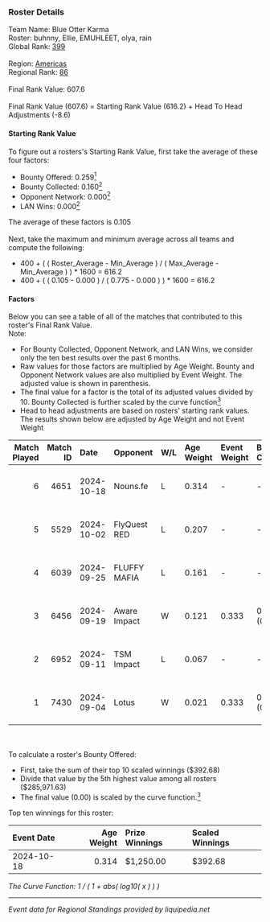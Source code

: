### Roster Details<br />
Team Name: Blue Otter Karma<br />
Roster: buhnny, Ellie, EMUHLEET, olya, rain<br />
Global Rank: [399](../../standings_global_2025_02_28.md)<br />
<br />
Region: [Americas]( ../../standings_americas_2025_02_28.md)<br />
Regional Rank: [86]( ../../standings_americas_2025_02_28.md)<br />
<br />
Final Rank Value:  607.6<br />
<br />
Final Rank Value (607.6) = Starting Rank Value (616.2) + Head To Head Adjustments (-8.6)<br />

#### Starting Rank Value<br />
To figure out a rosters's Starting Rank Value, first take the average of these four factors:<br />
- Bounty Offered: 0.259[<sup>1</sup>](#table2)
- Bounty Collected: 0.160[<sup>2</sup>](#table1)
- Opponent Network: 0.000[<sup>2</sup>](#table1)
- LAN Wins: 0.000[<sup>2</sup>](#table1)

The average of these factors is 0.105<br />
<br />
Next, take the maximum and minimum average across all teams and compute the following:<br />
- 400 + ( ( Roster_Average - Min_Average ) / ( Max_Average - Min_Average ) ) * 1600 = 616.2
- 400 + ( ( 0.105 - 0.000 ) / ( 0.775 - 0.000 ) ) * 1600 = 616.2


#### Factors<br />
Below you can see a table of all of the matches that contributed to this roster's Final Rank Value.<br />
Note:<br />

- For Bounty Collected, Opponent Network, and LAN Wins, we consider only the ten best results over the past 6 months.
- Raw values for those factors are multiplied by Age Weight. Bounty and Opponent Network values are also multiplied by Event Weight. The adjusted value is shown in parenthesis.
- The final value for a factor is the total of its adjusted values divided by 10. Bounty Collected is further scaled by the curve function[<sup>3</sup>](#curveFunction)
- Head to head adjustments are based on rosters' starting rank values. The results shown below are adjusted by Age Weight and not Event Weight
<span id="table1"></span><br />


| Match Played | Match ID | Date       | Opponent     | W/L | Age Weight | Event Weight | Bounty Collected | Opponent Network | LAN Wins  | H2H Adj. | Roster                              |
| -: | -: | :- | :- | :- | :- | :- | :- | :- | :- | -: | :- |
|            6 |     4651 | 2024-10-18 | Nouns.fe     | L   | 0.314      | -            | -                | -                | -         |    -4.75 | buhnny, Ellie, EMUHLEET, olya, rain |
|            5 |     5529 | 2024-10-02 | FlyQuest RED | L   | 0.207      | -            | -                | -                | -         |    -2.70 | buhnny, Ellie, EMUHLEET, olya, rain |
|            4 |     6039 | 2024-09-25 | FLUFFY MAFIA | L   | 0.161      | -            | -                | -                | -         |    -2.35 | buhnny, Ellie, EMUHLEET, olya, rain |
|            3 |     6456 | 2024-09-19 | Aware Impact | W   | 0.121      | 0.333        | 0.001 (0.000)    | 0.008 (0.000)    | 0 (0.000) |     1.90 | buhnny, Ellie, EMUHLEET, olya, rain |
|            2 |     6952 | 2024-09-11 | TSM Impact   | L   | 0.067      | -            | -                | -                | -         |    -1.02 | buhnny, Ellie, EMUHLEET, olya, rain |
|            1 |     7430 | 2024-09-04 | Lotus        | W   | 0.021      | 0.333        | 0.001 (0.000)    | 0.004 (0.000)    | 0 (0.000) |     0.32 | buhnny, Ellie, EMUHLEET, olya, rain |

<br />
<span id="table2"></span><br />
To calculate a roster's Bounty Offered:<br />

- First, take the sum of their top 10 scaled winnings ($392.68)
- Divide that value by the 5th highest value among all rosters ($285,971.63)
- The final value (0.00) is scaled by the curve function.[<sup>3</sup>](#curveFunction)

Top ten winnings for this roster:<br />

| Event Date | Age Weight | Prize Winnings | Scaled Winnings |
| :- | -: | :- | :- |
| 2024-10-18 |      0.314 | $1,250.00      | $392.68         |


<span id="curveFunction"></span>_The Curve Function: 1 / ( 1 + abs( log10( x ) ) )_<br />

---
_Event data for Regional Standings provided by liquipedia.net_<br />
